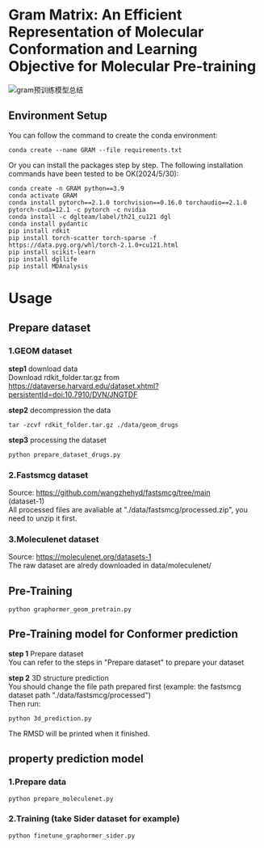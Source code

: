 # Gram Matrix: An Efficient Representation of Molecular Conformation and Learning Objective for Molecular Pre-training

![gram预训练模型总结](https://github.com/xiangwenkai/GRAM/assets/93317912/e8b3a482-c3ac-4003-8543-8c656087953c)


## Environment Setup
You can follow the command to create the conda environment:   
```
conda create --name GRAM --file requirements.txt
```
Or you can install the packages step by step. The following installation commands have been tested to be OK(2024/5/30):
```
conda create -n GRAM python==3.9
conda activate GRAM
conda install pytorch==2.1.0 torchvision==0.16.0 torchaudio==2.1.0 pytorch-cuda=12.1 -c pytorch -c nvidia
conda install -c dglteam/label/th21_cu121 dgl
conda install pydantic
pip install rdkit
pip install torch-scatter torch-sparse -f https://data.pyg.org/whl/torch-2.1.0+cu121.html
pip install scikit-learn
pip install dgllife
pip install MDAnalysis
```


# Usage  
## Prepare dataset  
### 1.GEOM dataset  
**step1** download data  
Download rdkit_folder.tar.gz from https://dataverse.harvard.edu/dataset.xhtml?persistentId=doi:10.7910/DVN/JNGTDF  


**step2** decompression the data  
```
tar -zcvf rdkit_folder.tar.gz ./data/geom_drugs
```


**step3** processing the dataset  
```
python prepare_dataset_drugs.py
```  

### 2.Fastsmcg dataset  
Source: https://github.com/wangzhehyd/fastsmcg/tree/main  
(dataset-1)  
All processed files are avaliable at "./data/fastsmcg/processed.zip", you need to unzip it first.    

### 3.Moleculenet dataset  
Source: https://moleculenet.org/datasets-1  
The raw dataset are alredy downloaded in data/moleculenet/

## Pre-Training
```shell
python graphormer_geom_pretrain.py
```  
## Pre-Training model for Conformer prediction
**step 1** Prepare dataset  
You can refer to the steps in "Prepare dataset" to prepare your dataset  

**step 2** 3D structure prediction  
You should change the file path prepared first (example: the fastsmcg dataset path "./data/fastsmcg/processed")  
Then run:  
```shell
python 3d_prediction.py
```  
The RMSD will be printed when it finished.  

## property prediction model  
### 1.Prepare data
```
python prepare_moleculenet.py  
```
### 2.Training (take Sider dataset for example)  
```
python finetune_graphormer_sider.py
```



